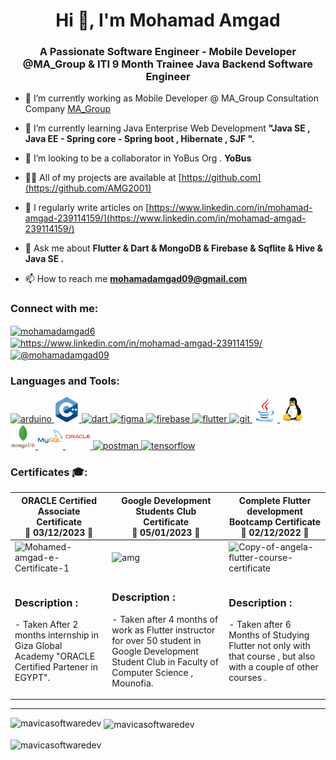 <h1 align="center">Hi 👋, I'm Mohamad Amgad</h1>
<h3 align="center">A Passionate Software Engineer - Mobile Developer @MA_Group & ITI 9 Month Trainee Java Backend Software Engineer</h3>


- 🔭 I’m currently working as Mobile Developer @ MA_Group Consultation Company [MA_Group](https://play.google.com/store/apps/details?id=tech.amg.ag_group.ag_group)

- 🌱 I’m currently learning Java Enterprise Web Development **"Java SE , Java EE - Spring core - Spring boot , Hibernate , SJF ".**

- 👯 I’m looking to be a collaborator in YoBus Org . **YoBus**

- 👨‍💻 All of my projects are available at [https://github.com](https://github.com/AMG2001)

- 📝 I regularly write articles on [https://www.linkedin.com/in/mohamad-amgad-239114159/](https://www.linkedin.com/in/mohamad-amgad-239114159/)

- 💬 Ask me about **Flutter & Dart & MongoDB & Firebase & Sqflite & Hive & Java SE .**

- 📫 How to reach me **mohamadamgad09@gmail.com**


<h3 align="left">Connect with me:</h3>
<p align="left">
<a href="https://twitter.com/mohamadamgad6" target="blank"><img align="center" src="https://raw.githubusercontent.com/rahuldkjain/github-profile-readme-generator/master/src/images/icons/Social/twitter.svg" alt="mohamadamgad6" height="30" width="40" /></a>
<a href="https://www.linkedin.com/in/mohamad-amgad-239114159/" target="blank"><img align="center" src="https://raw.githubusercontent.com/rahuldkjain/github-profile-readme-generator/master/src/images/icons/Social/linked-in-alt.svg" alt="https://www.linkedin.com/in/mohamad-amgad-239114159/" height="30" width="40" /></a>
<a href="https://medium.com/@mohamadamgad09" target="blank"><img align="center" src="https://raw.githubusercontent.com/rahuldkjain/github-profile-readme-generator/master/src/images/icons/Social/medium.svg" alt="@mohamadamgad09" height="30" width="40" /></a>
</p>

<h3 align="left">Languages and Tools:</h3>
<p align="left"> <a href="https://www.arduino.cc/" target="_blank" rel="noreferrer"> <img src="https://cdn.worldvectorlogo.com/logos/arduino-1.svg" alt="arduino" width="40" height="40"/> </a> <a href="https://www.w3schools.com/cpp/" target="_blank" rel="noreferrer"> <img src="https://raw.githubusercontent.com/devicons/devicon/master/icons/cplusplus/cplusplus-original.svg" alt="cplusplus" width="40" height="40"/> </a> <a href="https://dart.dev" target="_blank" rel="noreferrer"> <img src="https://www.vectorlogo.zone/logos/dartlang/dartlang-icon.svg" alt="dart" width="40" height="40"/> </a> <a href="https://www.figma.com/" target="_blank" rel="noreferrer"> <img src="https://www.vectorlogo.zone/logos/figma/figma-icon.svg" alt="figma" width="40" height="40"/> </a> <a href="https://firebase.google.com/" target="_blank" rel="noreferrer"> <img src="https://www.vectorlogo.zone/logos/firebase/firebase-icon.svg" alt="firebase" width="40" height="40"/> </a> <a href="https://flutter.dev" target="_blank" rel="noreferrer"> <img src="https://www.vectorlogo.zone/logos/flutterio/flutterio-icon.svg" alt="flutter" width="40" height="40"/> </a> <a href="https://git-scm.com/" target="_blank" rel="noreferrer"> <img src="https://www.vectorlogo.zone/logos/git-scm/git-scm-icon.svg" alt="git" width="40" height="40"/> </a> <a href="https://www.java.com" target="_blank" rel="noreferrer"> <img src="https://raw.githubusercontent.com/devicons/devicon/master/icons/java/java-original.svg" alt="java" width="40" height="40"/> </a> <a href="https://www.linux.org/" target="_blank" rel="noreferrer"> <img src="https://raw.githubusercontent.com/devicons/devicon/master/icons/linux/linux-original.svg" alt="linux" width="40" height="40"/> </a> <a href="https://www.mongodb.com/" target="_blank" rel="noreferrer"> <img src="https://raw.githubusercontent.com/devicons/devicon/master/icons/mongodb/mongodb-original-wordmark.svg" alt="mongodb" width="40" height="40"/> </a> <a href="https://www.mysql.com/" target="_blank" rel="noreferrer"> <img src="https://raw.githubusercontent.com/devicons/devicon/master/icons/mysql/mysql-original-wordmark.svg" alt="mysql" width="40" height="40"/> </a> <a href="https://www.oracle.com/" target="_blank" rel="noreferrer"> <img src="https://raw.githubusercontent.com/devicons/devicon/master/icons/oracle/oracle-original.svg" alt="oracle" width="40" height="40"/> </a> <a href="https://postman.com" target="_blank" rel="noreferrer"> <img src="https://www.vectorlogo.zone/logos/getpostman/getpostman-icon.svg" alt="postman" width="40" height="40"/> </a> <a href="https://www.tensorflow.org" target="_blank" rel="noreferrer"> <img src="https://www.vectorlogo.zone/logos/tensorflow/tensorflow-icon.svg" alt="tensorflow" width="40" height="40"/> </a> </p>

<h3 align="left">Certificates 🎓:</h3>
<table>
  <thead>
    <tr>
        <th>ORACLE Certified Associate Certificate<br>📅 03/12/2023 📅</th>
        <th>Google Development Students Club Certificate<br>📅 05/01/2023 📅</th>
        <th>Complete Flutter development Bootcamp Certificate<br>📅 02/12/2022 📅</th>
    </tr>
  </thead>
  <tbody>
    <tr>
      <td>
      <img src="https://i.ibb.co/5YHR4r8/Mohamed-amgad-e-Certificate-1.png" alt="Mohamed-amgad-e-Certificate-1" border="0">
      </td>
      <td>
      <img src="https://i.ibb.co/D533tdr/amg.png" alt="amg" border="0">
      </td>
      <td>
      <img src="https://i.ibb.co/GJ7gNb8/Copy-of-angela-flutter-course-certificate.jpg" alt="Copy-of-angela-flutter-course-certificate" border="0">
      </td>
    </tr>
       <tr>
      <td>
     <h3>Description :</h3>
    - Taken After 2 months internship in Giza Global Academy "ORACLE Certified Partener in EGYPT".<br>
     </p>
      </td>
     <td>
     <h3>Description :</h3>
     - Taken after 4 months of work as Flutter instructor for over 50 student in Google Development Student Club in Faculty of Computer Science , Mounofia.<br>
     </p>
      </td>
       <td>
     <h3>Description :</h3>
     - Taken after 6 Months of Studying Flutter not only with that course , but also with a couple of other courses .<br>
     </p>
      </td>  
       </tr>
  </tbody> 
</table>
<hr>
<p><img align="left" src="https://github-readme-stats.vercel.app/api/top-langs?username=amg2001&show_icons=true&locale=en&layout=compact" alt="mavicasoftwaredev" /></p>

<p>&nbsp;<img align="center" src="https://github-readme-stats.vercel.app/api?username=amg2001&show_icons=true&locale=en" alt="mavicasoftwaredev" /></p>

<p><img align="center" src="https://github-readme-streak-stats.herokuapp.com/?user=amg2001&" alt="mavicasoftwaredev" /></p>

